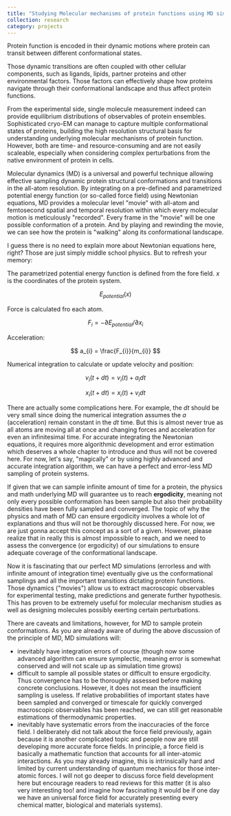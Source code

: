 ```yaml
---
title: "Studying Molecular mechanisms of protein functions using MD simulations (introduction)"
collection: research
category: projects
---
```


Protein function is encoded in their dynamic motions where protein can transit between different conformational states.

Those dynamic transitions are often coupled with other cellular components, such as ligands, lipids, partner proteins and other environmental factors. Those factors can effectively shape how proteins navigate through their conformational landscape and thus affect protein functions.

From the experimental side, single molecule measurement indeed can provide equilibrium distributions of observables of protein ensembles. Sophisticated cryo-EM can manage to capture multiple conformational states of proteins, building the high resolution structural basis for understanding underlying molecular mechanisms of protein function. However, both are time- and resource-consuming and are not easily scaleable, especially when considering complex perturbations from the native environment of protein in cells.

Molecular dynamics (MD) is a universal and powerful technique allowing effective sampling dynamic protein structural conformations and transitions in the all-atom resolution. By integrating on a pre-defined and parametrized potential energy function (or so-called force field) using Newtonian equations, MD provides a molecular level "movie" with all-atom and femtosecond spatial and temporal resolution within which every molecular motion is meticulously "recorded". Every frame in the "movie" will be one possible conformation of a protein. And by playing and rewinding the movie, we can see how the protein is "walking" along its conformational landscape.

I guess there is no need to explain more about Newtonian equations here, right? Those are just simply middle school physics. But to refresh your memory:

The parametrized potential energy function is defined from the fore field. $x$ is the coordinates of the protein system.

$$
E_{potential}(x)
$$

Force is calculated fro each atom.

$$
F_{i} = - {\partial E_{potential}}/{\partial x_{i}}
$$

Acceleration:

$$
a_{i} = \frac{F_{i}}{m_{i}}
$$

Numerical integration to calculate or update velocity and position:

$$
v_{i} (t + dt) = v_{i} (t) +a_{i} dt
$$

$$
x_{i} (t+dt) = x_{i} (t) + v_{i} dt
$$

There are actually some complications here. For example, the $dt$ should be very small since doing the numerical integration assumes the $a$ (acceleration) remain constant in the $dt$ time. But this is almost never true as all atoms are moving all at once and changing forces and acceleration for even an infinitesimal time. For accurate integrating the Newtonian equations, it requires more algorithmic development and error estimation which deserves a whole chapter to introduce and thus will not be covered here. For now, let's say, "magically" or by using highly advanced and accurate integration algorithm, we can have a perfect and error-less MD sampling of protein systems.

If given that we can sample infinite amount of time for a protein, the physics and math underlying MD will guarantee us to reach **ergodicity**, meaning not only every possible conformation has been sample but also their probability densities have been fully sampled and converged. The topic of why the physics and math of MD can ensure ergodicity involves a whole lot of explanations and thus will not be thoroughly discussed here. For now, we are just gonna accept this concept as a sort of a given. However, please realize that in really this is almost impossible to reach, and we need to assess the convergence (or ergodicity) of our simulations to ensure adequate coverage of the conformational landscape.

Now it is fascinating that our perfect MD simulations (errorless and with infinite amount of integration time) eventually give us the conformational samplings and all the important transitions dictating protein functions. Those dynamics ("movies") allow us to extract macroscopic observables for experimental testing, make predictions and generate further hypothesis. This has proven to be extremely useful for molecular mechanism studies as well as designing molecules possibly exerting certain perturbations.

There are caveats and limitations, however, for MD to sample protein conformations. As you are already aware of during the above discussion of the principle of MD, MD simulations will:
- inevitably have integration errors of course (though now some advanced algorithm can ensure symplectic, meaning error is somewhat conserved and will not scale up as simulation time grows)
- difficult to sample all possible states or difficult to ensure ergodicity. Thus convergence has to be thoroughly assessed before making concrete conclusions. However, it does not mean the insufficient sampling is useless. If relative probabilities of important states have been sampled and converged or timescale for quickly converged macroscopic observables has been reached, we can still get reasonable estimations of thermodynamic properties. 
- inevitably have systematic errors from the inaccuracies of the force field. I deliberately did not talk about the force field previously, again because it is another complicated topic and people now are still developing more accurate force fields. In principle, a force field is basically a mathematic function that accounts for all inter-atomic interactions. As you may already imagine, this is intrinsically hard and limited by current understanding of quantum mechanics for those inter-atomic forces. I will not go deeper to discuss force field development here but encourage readers to read reviews for this matter (it is also very interesting too! and imagine how fascinating it would be if one day we  have an universal force field for accurately presenting every chemical matter, biological and materials systems).



